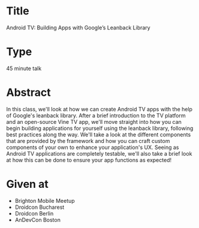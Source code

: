 # Title

Android TV: Building Apps with Google’s Leanback Library 

# Type

45 minute talk

# Abstract

In this class, we'll look at how we can create Android TV apps with the help of Google's leanback library. After a brief introduction to the TV platform and an open-source Vine TV app, we'll move straight into how you can begin building applications for yourself using the leanback library, following best practices along the way. We'll take a look at the different components that are provided by the framework and how you can craft custom components of your own to enhance your application's UX. Seeing as Android TV applications are completely testable, we'll also take a brief look at how this can be done to ensure your app functions as expected!

# Given at

- Brighton Mobile Meetup
- Droidcon Bucharest
- Droidcon Berlin
- AnDevCon Boston
